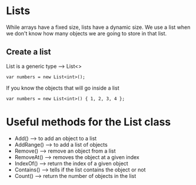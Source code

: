 # Lists

While arrays have a fixed size, lists have a dynamic size.
We use a list when we don't know how many objects we are going to store in that list.


## Create a list

List is a generic type --> List<>

```
var numbers = new List<int>();
```

If you know the objects that will go inside a list

```
var numbers = new List<int>() { 1, 2, 3, 4 };
```


# Useful methods for the List class

* Add()             --> to add an object to a list
* AddRange()        --> to add a list of objects
* Remove()          --> remove an object from a list
* RemoveAt()        --> removes the object at a given index
* IndexOf()         --> return the index of a given object
* Contains()        --> tells if the list contains the object or not
* Count()           --> return the number of objects in the list